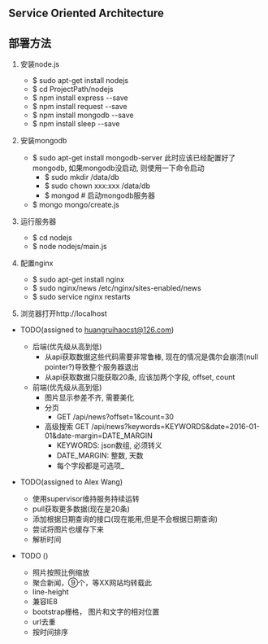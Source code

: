 ## Service Oriented Architecture

## 部署方法

1. 安装node.js
    - $ sudo apt-get install nodejs
    - $ cd ProjectPath/nodejs
    - $ npm install express --save
    - $ npm install request --save
    - $ npm install mongodb --save
    - $ npm install sleep --save
2. 安装mongodb
    - $ sudo apt-get install mongodb-server
        此时应该已经配置好了mongodb, 如果mongodb没启动, 则使用一下命令启动
        - $ sudo mkdir /data/db
        - $ sudo chown xxx:xxx /data/db
        - $ mongod # 启动mongodb服务器
    - $ mongo mongo/create.js
3. 运行服务器
    - $ cd nodejs
    - $ node nodejs/main.js
4. 配置nginx
    - $ sudo apt-get install nginx
    - $ sudo nginx/news /etc/nginx/sites-enabled/news
    - $ sudo service nginx restarts
    
5. 浏览器打开http://localhost

* TODO(assigned to huangruihaocst@126.com)
    - 后端(优先级从高到低)
        - 从api获取数据这些代码需要非常鲁棒, 现在的情况是偶尔会崩溃(null pointer?)导致整个服务器退出
        - 从api获取数据只能获取20条, 应该加两个字段, offset, count
    - 前端(优先级从高到低)
        - 图片显示参差不齐, 需要美化
        - 分页 
            - GET /api/news?offset=1&count=30
        - 高级搜索 GET /api/news?keywords=KEYWORDS&date=2016-01-01&date-margin=DATE_MARGIN
            - KEYWORDS: json数组, 必须转义
            - DATE_MARGIN: 整数, 天数
            - 每个字段都是可选项_
    
* TODO(assigned to Alex Wang)
    - 使用supervisor维持服务持续运转
    - pull获取更多数据(现在是20条)
    - 添加根据日期查询的接口(现在能用,但是不会根据日期查询)
    - 尝试将图片也缓存下来
    - 解析时间
* TODO ()
    - 照片按照比例缩放
    - 聚合新闻，⑨个，等XX网站均转载此
    - line-height
    - 兼容IE8
    - bootstrap栅格， 图片和文字的相对位置
    - url去重
    - 按时间排序